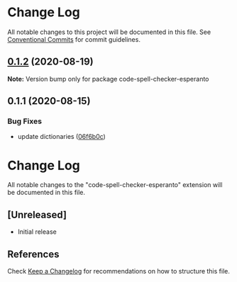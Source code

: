 # Change Log

All notable changes to this project will be documented in this file.
See [Conventional Commits](https://conventionalcommits.org) for commit guidelines.

## [0.1.2](https://github.com/streetsidesoftware/vscode-cspell-dict-extensions/compare/code-spell-checker-esperanto@0.1.1...code-spell-checker-esperanto@0.1.2) (2020-08-19)

**Note:** Version bump only for package code-spell-checker-esperanto





## 0.1.1 (2020-08-15)


### Bug Fixes

* update dictionaries ([06f6b0c](https://github.com/streetsidesoftware/vscode-cspell-dict-extensions/commit/06f6b0cd9c011d55de841aa75591422a18d8a8f6))





# Change Log
All notable changes to the "code-spell-checker-esperanto" extension will be documented in this file.

## [Unreleased]
- Initial release

## References
Check [Keep a Changelog](http://keepachangelog.com/) for recommendations on how to structure this file.
